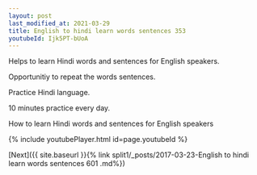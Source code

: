 ```yaml
---
layout: post
last_modified_at: 2021-03-29
title: English to hindi learn words sentences 353 
youtubeId: Ijk5PT-bUoA
---
```

 
 
Helps to learn Hindi words and sentences for English speakers.

Opportunitiy to repeat the words sentences. 

Practice Hindi language. 
 
10 minutes practice every day. 
 
How to learn Hindi words and sentences for English speakers 
 
{% include youtubePlayer.html id=page.youtubeId %}
 
 
[Next]({{ site.baseurl }}{% link  split1/_posts/2017-03-23-English to hindi learn words sentences 601 .md%})
 
